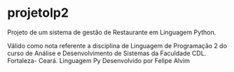 # projetolp2

Projeto de um sistema de gestão de Restaurante em Linguagem Python. 

Válido como nota referente a disciplina de Linguagem de Programação 2 do curso de Análise e Desenvolvimento de Sistemas da Faculdade CDL. Fortaleza- Ceará.
Linguagem Py
Desenvolvido por Felipe Alvim
